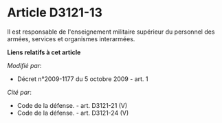 # Article D3121-13

Il est responsable de l'enseignement militaire supérieur du personnel des armées, services et organismes interarmées.

**Liens relatifs à cet article**

_Modifié par_:

  - Décret n°2009-1177 du 5 octobre 2009 - art. 1

_Cité par_:

  - Code de la défense. - art. D3121-21 (V)
  - Code de la défense. - art. D3121-24 (V)
